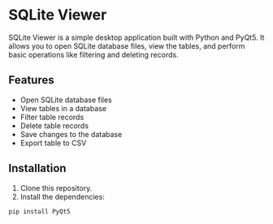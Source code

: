 # SQLite Viewer

SQLite Viewer is a simple desktop application built with Python and PyQt5. It allows you to open SQLite database files, view the tables, and perform basic operations like filtering and deleting records.

## Features

- Open SQLite database files
- View tables in a database
- Filter table records
- Delete table records
- Save changes to the database
- Export table to CSV

## Installation

1. Clone this repository.
2. Install the dependencies:

```bash
pip install PyQt5